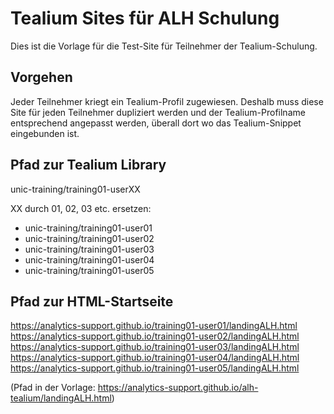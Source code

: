 # Tealium Sites für ALH Schulung
Dies ist die Vorlage für die Test-Site für Teilnehmer der Tealium-Schulung.

## Vorgehen
Jeder Teilnehmer kriegt ein Tealium-Profil zugewiesen. Deshalb muss diese Site für jeden Teilnehmer dupliziert werden und der Tealium-Profilname entsprechend angepasst werden, überall dort wo das Tealium-Snippet eingebunden ist.

## Pfad zur Tealium Library
unic-training/training01-userXX

XX durch 01, 02, 03 etc. ersetzen:
* unic-training/training01-user01
* unic-training/training01-user02
* unic-training/training01-user03
* unic-training/training01-user04
* unic-training/training01-user05

## Pfad zur HTML-Startseite
https://analytics-support.github.io/training01-user01/landingALH.html
https://analytics-support.github.io/training01-user02/landingALH.html
https://analytics-support.github.io/training01-user03/landingALH.html
https://analytics-support.github.io/training01-user04/landingALH.html
https://analytics-support.github.io/training01-user05/landingALH.html

(Pfad in der Vorlage: https://analytics-support.github.io/alh-tealium/landingALH.html)


